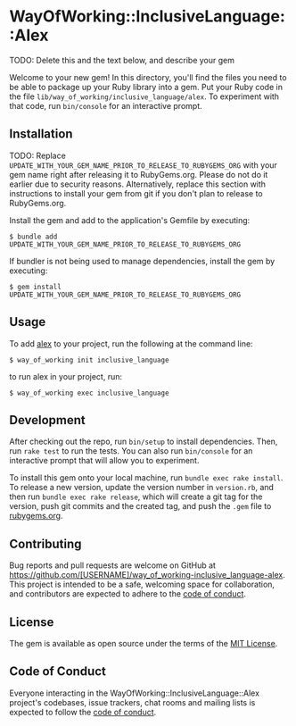 # WayOfWorking::InclusiveLanguage::Alex

TODO: Delete this and the text below, and describe your gem

Welcome to your new gem! In this directory, you'll find the files you need to be able to package up your Ruby library into a gem. Put your Ruby code in the file `lib/way_of_working/inclusive_language/alex`. To experiment with that code, run `bin/console` for an interactive prompt.

## Installation

TODO: Replace `UPDATE_WITH_YOUR_GEM_NAME_PRIOR_TO_RELEASE_TO_RUBYGEMS_ORG` with your gem name right after releasing it to RubyGems.org. Please do not do it earlier due to security reasons. Alternatively, replace this section with instructions to install your gem from git if you don't plan to release to RubyGems.org.

Install the gem and add to the application's Gemfile by executing:

    $ bundle add UPDATE_WITH_YOUR_GEM_NAME_PRIOR_TO_RELEASE_TO_RUBYGEMS_ORG

If bundler is not being used to manage dependencies, install the gem by executing:

    $ gem install UPDATE_WITH_YOUR_GEM_NAME_PRIOR_TO_RELEASE_TO_RUBYGEMS_ORG

## Usage

To add [alex](https://alexjs.com) to your project, run the following at the command line:

    $ way_of_working init inclusive_language

to run alex in your project, run:

    $ way_of_working exec inclusive_language

## Development

After checking out the repo, run `bin/setup` to install dependencies. Then, run `rake test` to run the tests. You can also run `bin/console` for an interactive prompt that will allow you to experiment.

To install this gem onto your local machine, run `bundle exec rake install`. To release a new version, update the version number in `version.rb`, and then run `bundle exec rake release`, which will create a git tag for the version, push git commits and the created tag, and push the `.gem` file to [rubygems.org](https://rubygems.org).

## Contributing

Bug reports and pull requests are welcome on GitHub at https://github.com/[USERNAME]/way_of_working-inclusive_language-alex. This project is intended to be a safe, welcoming space for collaboration, and contributors are expected to adhere to the [code of conduct](https://github.com/[USERNAME]/way_of_working-inclusive_language-alex/blob/main/CODE_OF_CONDUCT.md).

## License

The gem is available as open source under the terms of the [MIT License](https://opensource.org/licenses/MIT).

## Code of Conduct

Everyone interacting in the WayOfWorking::InclusiveLanguage::Alex project's codebases, issue trackers, chat rooms and mailing lists is expected to follow the [code of conduct](https://github.com/[USERNAME]/way_of_working-inclusive_language-alex/blob/main/CODE_OF_CONDUCT.md).
